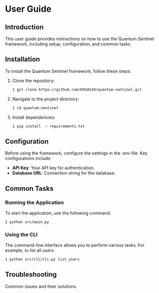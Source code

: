 # User Guide

## Introduction
This user guide provides instructions on how to use the Quantum Sentinel framework, including setup, configuration, and common tasks.

## Installation
To install the Quantum Sentinel framework, follow these steps:

1. Clone the repository:
   ```bash
   1 git clone https://github.com/KOSASIH/quantum-sentinel.git
   ```

2. Navigate to the project directory:
   ```bash
   1 cd quantum-sentinel
   ```

3. Install dependencies:
   ```bash
   1 pip install -r requirements.txt
   ```

## Configuration
Before using the framework, configure the settings in the .env file. Key configurations include:

- **API Key**: Your API key for authentication.
- **Database URL**: Connection string for the database.

## Common Tasks
### Running the Application
To start the application, use the following command:

   ```bash
   1 python src/main.py
   ```

### Using the CLI
The command-line interface allows you to perform various tasks. For example, to list all users:

   ```bash
   1 python src/cli/cli.py list_users
   ```

## Troubleshooting
Common issues and their solutions.
